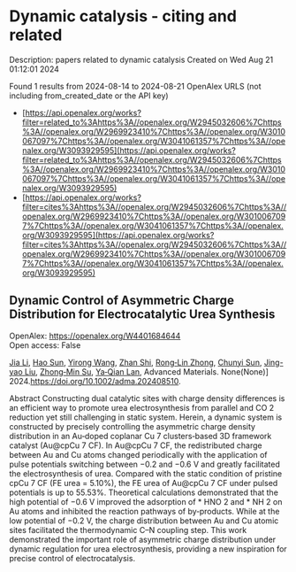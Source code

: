 # Dynamic catalysis - citing and related
Description: papers related to dynamic catalysis
Created on Wed Aug 21 01:12:01 2024

Found 1 results from 2024-08-14 to 2024-08-21
OpenAlex URLS (not including from_created_date or the API key)
- [https://api.openalex.org/works?filter=related_to%3Ahttps%3A//openalex.org/W2945032606%7Chttps%3A//openalex.org/W2969923410%7Chttps%3A//openalex.org/W3010067097%7Chttps%3A//openalex.org/W3041061357%7Chttps%3A//openalex.org/W3093929595](https://api.openalex.org/works?filter=related_to%3Ahttps%3A//openalex.org/W2945032606%7Chttps%3A//openalex.org/W2969923410%7Chttps%3A//openalex.org/W3010067097%7Chttps%3A//openalex.org/W3041061357%7Chttps%3A//openalex.org/W3093929595)
- [https://api.openalex.org/works?filter=cites%3Ahttps%3A//openalex.org/W2945032606%7Chttps%3A//openalex.org/W2969923410%7Chttps%3A//openalex.org/W3010067097%7Chttps%3A//openalex.org/W3041061357%7Chttps%3A//openalex.org/W3093929595](https://api.openalex.org/works?filter=cites%3Ahttps%3A//openalex.org/W2945032606%7Chttps%3A//openalex.org/W2969923410%7Chttps%3A//openalex.org/W3010067097%7Chttps%3A//openalex.org/W3041061357%7Chttps%3A//openalex.org/W3093929595)

## Dynamic Control of Asymmetric Charge Distribution for Electrocatalytic Urea Synthesis   

OpenAlex: https://openalex.org/W4401684644    
Open access: False
    
[Jia Li](https://openalex.org/A5100454297), [Hao Sun](https://openalex.org/A5101507157), [Yirong Wang](https://openalex.org/A5100676299), [Zhan Shi](https://openalex.org/A5000218886), [Rong‐Lin Zhong](https://openalex.org/A5026568078), [Chunyi Sun](https://openalex.org/A5045434827), [Jing-yao Liu](https://openalex.org/A5013853310), [Zhong‐Min Su](https://openalex.org/A5013189975), [Ya‐Qian Lan](https://openalex.org/A5060057970), Advanced Materials. None(None)] 2024.https://doi.org/10.1002/adma.202408510.
    
Abstract Constructing dual catalytic sites with charge density differences is an efficient way to promote urea electrosynthesis from parallel and CO 2 reduction yet still challenging in static system. Herein, a dynamic system is constructed by precisely controlling the asymmetric charge density distribution in an Au‐doped coplanar Cu 7 clusters‐based 3D framework catalyst (Au@cpCu 7 CF). In Au@cpCu 7 CF, the redistributed charge between Au and Cu atoms changed periodically with the application of pulse potentials switching between −0.2 and −0.6 V and greatly facilitated the electrosynthesis of urea. Compared with the static condition of pristine cpCu 7 CF (FE urea = 5.10%), the FE urea of Au@cpCu 7 CF under pulsed potentials is up to 55.53%. Theoretical calculations demonstrated that the high potential of −0.6 V improved the adsorption of * HNO 2 and * NH 2 on Au atoms and inhibited the reaction pathways of by‐products. While at the low potential of −0.2 V, the charge distribution between Au and Cu atomic sites facilitated the thermodynamic C–N coupling step. This work demonstrated the important role of asymmetric charge distribution under dynamic regulation for urea electrosynthesis, providing a new inspiration for precise control of electrocatalysis.    

    

